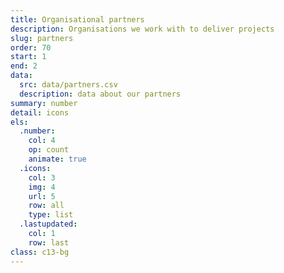 ```yaml
---
title: Organisational partners
description: Organisations we work with to deliver projects
slug: partners
order: 70
start: 1
end: 2
data:
  src: data/partners.csv
  description: data about our partners
summary: number
detail: icons
els:
  .number:
    col: 4
    op: count
    animate: true
  .icons:
    col: 3
    img: 4
    url: 5
    row: all
    type: list
  .lastupdated:
    col: 1
    row: last
class: c13-bg
---
```

